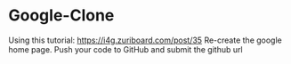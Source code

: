 # Google-Clone
Using this tutorial:  https://i4g.zuriboard.com/post/35  Re-create the google home page.  Push your code to GitHub and submit the github url
